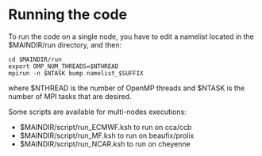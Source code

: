 # Running the code

To run the code on a single node, you have to edit a namelist located in the $MAINDIR/run directory, and then:
 
    cd $MAINDIR/run
    export OMP_NUM_THREADS=$NTHREAD
    mpirun -n $NTASK bump namelist_$SUFFIX

where $NTHREAD is the number of OpenMP threads and $NTASK is the number of MPI tasks that are desired.

Some scripts are available for multi-nodes executions:
 - $MAINDIR/script/run_ECMWF.ksh to run on cca/ccb
 - $MAINDIR/script/run_MF.ksh to run on beaufix/prolix
 - $MAINDIR/script/run_NCAR.ksh to run on cheyenne
